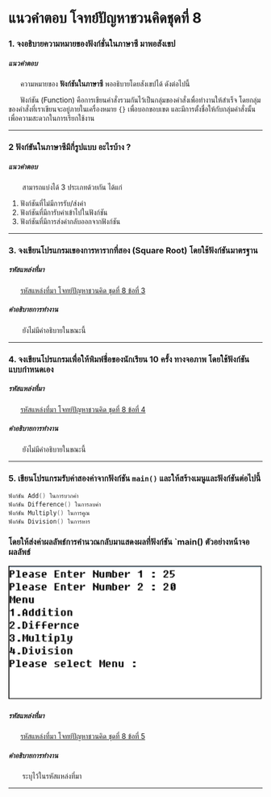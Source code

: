 # แนวคำตอบ โจทย์ปัญหาชวนคิดชุดที่ 8

### 1. จงอธิบายความหมายของฟังก์ชั่นในภาษาซี มาพอสังเขป

##### แนวคำตอบ
&nbsp;&nbsp;&nbsp;&nbsp;&nbsp;&nbsp;ความหมายของ **ฟังก์ชันในภาษาซี** พออธิบายโดยสังเขปได้ ดังต่อไปนี้

&nbsp;&nbsp;&nbsp;&nbsp;&nbsp;&nbsp;ฟังก์ชัน (Function) คือการเขียนคำสั่งรวมกันไว้เป็นกลุ่มของคำสั่งเพื่อทำงานให้สำเร็จ โดยกลุ่มของคำสั่งที่เราเขียนจะอยู่ภายในเครื่องหมาย `{}` เพื่อบอกขอบเขต และมีการตั้งชื่อให้กับกลุ่มคำสั่งนั้น เพื่อความสะดวกในการเรียกใช้งาน

---
### 2 ฟังก์ขันในภาษาซีมีกี่รูปแบบ อะไรบ้าง ?
##### แนวคำตอบ
&nbsp;&nbsp;&nbsp;&nbsp;&nbsp;&nbsp; สามารถแบ่งได้ 3 ประเภทด้วยกัน ได้แก่

1. ฟังก์ชันที่ไม่มีการรับ/ส่งค่า
2. ฟังก์ชันที่มีการับค่าเข้าไปในฟังก์ชัน
3. ฟังก์ชันที่มีการส่งค่ากลับออกจากฟังก์ชัน

---
### 3. จงเขียนโปรแกรมเของการหารากที่สอง (Square Root) โดยใช้ฟังก์ชันมาตรฐาน

##### รหัสแหล่งที่มา
&nbsp;&nbsp;&nbsp;&nbsp;&nbsp;&nbsp;[รหัสแหล่งที่มา โจทย์ปัญหาชวนคิด ชุดที่ 8 ข้อที่ 3 ](https://github.com/Vixolence/Jetavat_C-answer/blob/master/src/summary-8/8-3.c)

##### คำอธิบายการทำงาน
&nbsp;&nbsp;&nbsp;&nbsp;&nbsp;&nbsp;
ยังไม่มีคำอธิบายในขณะนี้

---
### 4. จงเขียนโปรแกรมเพื่อให้พิมพ์ชื่อของนักเรียน 10 ครั้ง ทางจอภาพ โดยใช้ฟังก์ชันแบบกำหนดเอง
##### รหัสแหล่งที่มา
&nbsp;&nbsp;&nbsp;&nbsp;&nbsp;&nbsp;[รหัสแหล่งที่มา โจทย์ปัญหาชวนคิด ชุดที่ 8 ข้อที่ 4 ](https://github.com/Vixolence/Jetavat_C-answer/blob/master/src/summary-8/8-4.c)

##### คำอธิบายการทำงาน
&nbsp;&nbsp;&nbsp;&nbsp;&nbsp;&nbsp;
ยังไม่มีคำอธิบายในขณะนี้

---
### 5. เขียนโปรแกรมรับค่าสองค่าจากฟังก์ชัน `main()` และให้สร้างเมนูและฟังก์ชันต่อไปนี้
 ```c
ฟังก์ชัน Add() ในการบวกค่า
ฟังก์ชัน Difference() ในการลบค่า
ฟังก์ชัน Multiply() ในการคูณ
ฟังก์ชัน Division() ในการหาร
```
### โดยให้ส่งค่าผลลัพธ์การคำนวณกลับมาแสดงผลที่ฟังก์ชัน `main() ตัวอย่างหน้าจอผลลัพธ์
![result](https://github.com/Vixolence/Jetavat_C-answer/blob/master/pics/calc-func-result.PNG?raw=true "result")

##### รหัสแหล่งที่มา
&nbsp;&nbsp;&nbsp;&nbsp;&nbsp;&nbsp;[รหัสแหล่งที่มา โจทย์ปัญหาชวนคิด ชุดที่ 8 ข้อที่ 5 ](https://github.com/Vixolence/Jetavat_C-answer/blob/master/src/summary-8/8-5.c)

##### คำอธิบายการทำงาน
&nbsp;&nbsp;&nbsp;&nbsp;&nbsp;&nbsp;
ระบุไว้ในรหัสแหล่งที่มา

---